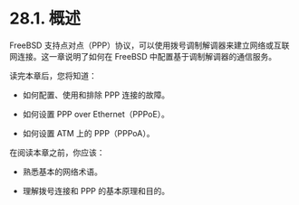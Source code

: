 # 28.1. 概述

FreeBSD 支持点对点（PPP）协议，可以使用拨号调制解调器来建立网络或互联网连接。这一章说明了如何在 FreeBSD 中配置基于调制解调器的通信服务。

读完本章后，您将知道：

 - 如何配置、使用和排除 PPP 连接的故障。

 - 如何设置 PPP over Ethernet（PPPoE）。

 - 如何设置 ATM 上的 PPP（PPPoA）。

在阅读本章之前，你应该：

 - 熟悉基本的网络术语。

 - 理解拨号连接和 PPP 的基本原理和目的。

